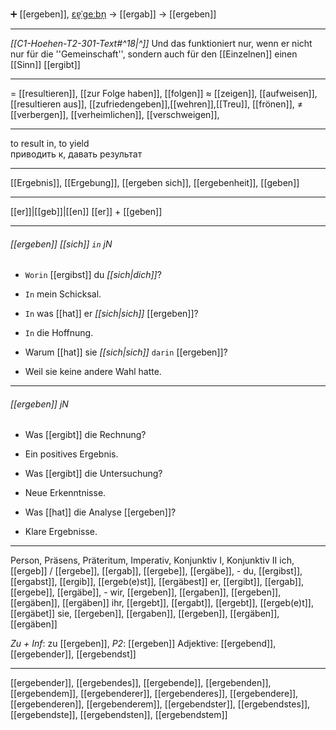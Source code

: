 ➕ [[ergeben]], [ɛɐ̯ˈɡeːbn̩](https://youglish.com/pronounce/ergeben/german) → [[ergab]] → [[ergeben]]

---
*[[C1-Hoehen-T2-301-Text#^18|^]]* Und das funktioniert nur, wenn er nicht nur für die ''Gemeinschaft'', sondern auch für den [[Einzelnen]] einen [[Sinn]] [[ergibt]]


---
= [[resultieren]], [[zur Folge haben]], [[folgen]]
≈ [[zeigen]], [[aufweisen]], [[resultieren aus]], [[zufriedengeben]],[[wehren]],[[Treu]], [[frönen]], 
≠ [[verbergen]], [[verheimlichen]], [[verschweigen]],

---
to result in, to yield  
приводить к, давать результат

---
[[Ergebnis]], [[Ergebung]], [[ergeben sich]], [[ergebenheit]], [[geben]]

---
[[er]]|[[geb]]|[[en]]
[[er]] + [[geben]]


---
###### [[ergeben]] *[[sich]]* `in` jN
- `Worin` [[ergibst]] du *[[sich|dich]]*?
- `In` mein Schicksal.

- `In` was [[hat]] er *[[sich|sich]]* [[ergeben]]?
- `In` die Hoffnung.

- Warum [[hat]] sie *[[sich|sich]]* `darin` [[ergeben]]?
- Weil sie keine andere Wahl hatte.

---
###### [[ergeben]] jN
- Was [[ergibt]] die Rechnung?
- Ein positives Ergebnis.

- Was [[ergibt]] die Untersuchung?
- Neue Erkenntnisse.

- Was [[hat]] die Analyse [[ergeben]]?
- Klare Ergebnisse.

---
Person, Präsens, Präteritum, Imperativ, Konjunktiv I, Konjunktiv II
ich, [[ergeb]] / [[ergebe]], [[ergab]], [[ergebe]], [[ergäbe]], -
du, [[ergibst]], [[ergabst]], [[ergib]], [[ergeb(e)st]], [[ergäbest]]
er, [[ergibt]], [[ergab]], [[ergebe]], [[ergäbe]], -
wir, [[ergeben]], [[ergaben]], [[ergeben]], [[ergäben]], [[ergäben]]
ihr, [[ergebt]], [[ergabt]], [[ergebt]], [[ergeb(e)t]], [[ergäbet]]
sie, [[ergeben]], [[ergaben]], [[ergeben]], [[ergäben]], [[ergäben]]

*Zu + Inf*: zu [[ergeben]], *P2*: [[ergeben]]
Adjektive: [[ergebend]], [[ergebender]], [[ergebendst]]

---
[[ergebender]], [[ergebendes]], [[ergebende]], [[ergebenden]], [[ergebendem]], [[ergebenderer]], [[ergebenderes]], [[ergebendere]], [[ergebenderen]], [[ergebenderem]], [[ergebendster]], [[ergebendstes]], [[ergebendste]], [[ergebendsten]], [[ergebendstem]]